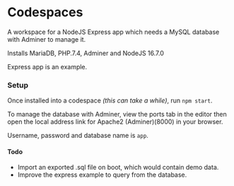 # Codespaces

A workspace for a NodeJS Express app which needs a MySQL database with Adminer to manage it.

Installs MariaDB, PHP.7.4, Adminer and NodeJS 16.7.0

Express app is an example.

### Setup

Once installed into a codespace *(this can take a while)*, run `npm start`.

To manage the database with Adminer, view the ports tab in the editor then open the local address link for Apache2 (Adminer)(8000) in your browser.

Username, password and database name is `app`.

#### Todo

 - Import an exported .sql file on boot, which would contain demo data.
 - Improve the express example to query from the database.
